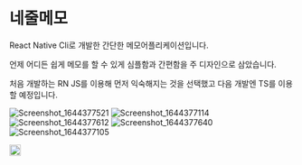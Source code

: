 <h1>네줄메모</h1>

React Native Cli로 개발한 간단한 메모어플리케이션입니다.

언제 어디든 쉽게 메모를 할 수 있게 심플함과 간편함을 주 디자인으로 삼았습니다.

처음 개발하는 RN JS를 이용해 먼저 익숙해지는 것을 선택했고 다음 개발엔 TS를 이용할 예정입니다.

![Screenshot_1644377521](https://user-images.githubusercontent.com/77093030/153117468-9130d908-3876-45c8-b734-992a8c781b71.png)
![Screenshot_1644377114](https://user-images.githubusercontent.com/77093030/153117479-cd14ba4a-3362-429e-9ce2-b85335a5c244.png)
![Screenshot_1644377612](https://user-images.githubusercontent.com/77093030/153117487-c4c54b1f-02dc-4e5c-bbf5-8651378d8bb3.png)
![Screenshot_1644377640](https://user-images.githubusercontent.com/77093030/153117494-1a8c9e5b-d0e4-4f9d-ba3a-c02d15b5953e.png)
![Screenshot_1644377105](https://user-images.githubusercontent.com/77093030/153117499-75b9f625-456e-4a62-a187-002a2f6bbcfb.png)

<img src="https://user-images.githubusercontent.com/77093030/153117468-9130d908-3876-45c8-b734-992a8c781b71.png" width="20px"/>
